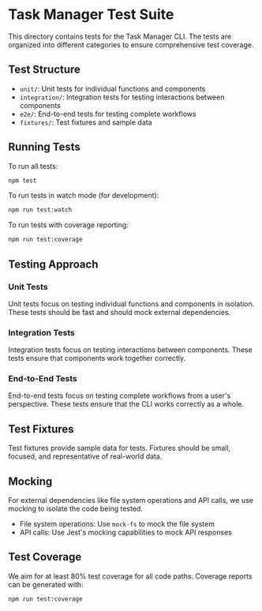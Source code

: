# Task Manager Test Suite

This directory contains tests for the Task Manager CLI. The tests are organized into different categories to ensure comprehensive test coverage.

## Test Structure

- `unit/`: Unit tests for individual functions and components
- `integration/`: Integration tests for testing interactions between components
- `e2e/`: End-to-end tests for testing complete workflows
- `fixtures/`: Test fixtures and sample data

## Running Tests

To run all tests:

```bash
npm test
```

To run tests in watch mode (for development):

```bash
npm run test:watch
```

To run tests with coverage reporting:

```bash
npm run test:coverage
```

## Testing Approach

### Unit Tests

Unit tests focus on testing individual functions and components in isolation. These tests should be fast and should mock external dependencies.

### Integration Tests

Integration tests focus on testing interactions between components. These tests ensure that components work together correctly.

### End-to-End Tests

End-to-end tests focus on testing complete workflows from a user's perspective. These tests ensure that the CLI works correctly as a whole.

## Test Fixtures

Test fixtures provide sample data for tests. Fixtures should be small, focused, and representative of real-world data.

## Mocking

For external dependencies like file system operations and API calls, we use mocking to isolate the code being tested.

- File system operations: Use `mock-fs` to mock the file system
- API calls: Use Jest's mocking capabilities to mock API responses

## Test Coverage

We aim for at least 80% test coverage for all code paths. Coverage reports can be generated with:

```bash
npm run test:coverage
```
